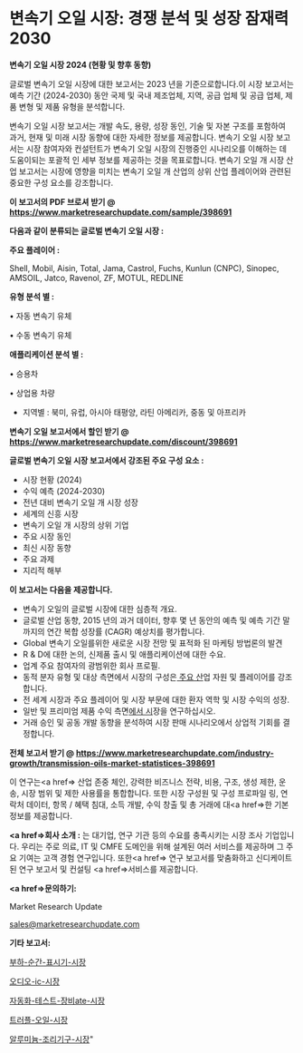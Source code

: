 # 변속기 오일 시장: 경쟁 분석 및 성장 잠재력 2030

<strong>변속기 오일 시장 2024 (현황 및 향후 동향)</strong>

글로벌 변속기 오일 시장에 대한 보고서는 2023 년을 기준으로합니다.이 시장 보고서는 예측 기간 (2024-2030) 동안 국제 및 국내 제조업체, 지역, 공급 업체 및 공급 업체, 제품 변형 및 제품 유형을 분석합니다.

변속기 오일 시장 보고서는 개발 속도, 용량, 성장 동인, 기술 및 자본 구조를 포함하여 과거, 현재 및 미래 시장 동향에 대한 자세한 정보를 제공합니다. 변속기 오일 시장 보고서는 시장 참여자와 컨설턴트가 변속기 오일 시장의 진행중인 시나리오를 이해하는 데 도움이되는 포괄적 인 세부 정보를 제공하는 것을 목표로합니다. 변속기 오일 개 시장 산업 보고서는 시장에 영향을 미치는 변속기 오일 개 산업의 상위 산업 플레이어와 관련된 중요한 구성 요소를 강조합니다.



<strong>이 보고서의 PDF 브로셔 받기 @ <a href=https://www.marketresearchupdate.com/sample/398691>https://www.marketresearchupdate.com/sample/398691</a></strong>



<strong>다음과 같이 분류되는 글로벌 변속기 오일 시장 :</strong>



<strong>주요 플레이어 :</strong>

Shell, Mobil, Aisin, Total, Jama, Castrol, Fuchs, Kunlun (CNPC), Sinopec, AMSOIL, Jatco, Ravenol, ZF, MOTUL, REDLINE



<strong>유형 분석 별 :</strong>

• 자동 변속기 유체

• 수동 변속기 유체



<strong>애플리케이션 분석 별 :</strong>

• 승용차

• 상업용 차량

<ul>
  <li>지역별 : 북미, 유럽, 아시아 태평양, 라틴 아메리카, 중동 및 아프리카</li>
</ul>


<strong>변속기 오일 보고서에서 할인 받기 @ <a href=https://www.marketresearchupdate.com/discount/398691>https://www.marketresearchupdate.com/discount/398691</a></strong>



<strong>글로벌 변속기 오일 시장 보고서에서 강조된 주요 구성 요소 :</strong>
<ul>
  <li>시장 현황 (2024)</li>
  <li>수익 예측 (2024-2030)</li>
  <li>전년 대비 변속기 오일 개 시장 성장</li>
  <li>세계의 신흥 시장</li>
  <li>변속기 오일 개 시장의 상위 기업</li>
  <li>주요 시장 동인</li>
  <li>최신 시장 동향</li>
  <li>주요 과제</li>
  <li>지리적 해부</li>
</ul>


<strong>이 보고서는 다음을 제공합니다.</strong>
<ul>
  <li>변속기 오일의 글로벌 시장에 대한 심층적 개요.</li>
  <li>글로벌 산업 동향, 2015 년의 과거 데이터, 향후 몇 년 동안의 예측 및 예측 기간 말까지의 연간 복합 성장률 (CAGR) 예상치를 평가합니다.</li>
  <li>Global 변속기 오일를위한 새로운 시장 전망 및 표적화 된 마케팅 방법론의 발견</li>
  <li>R &amp; D에 대한 논의, 신제품 출시 및 애플리케이션에 대한 수요.</li>
  <li>업계 주요 참여자의 광범위한 회사 프로필.</li>
  <li>동적 분자 유형 및 대상 측면에서 시장의 구성은<a href=> 주요 산</a>업 자원 및 플레이어를 강조합니다.</li>
  <li>전 세계 시장과 주요 플레이어 및 시장 부문에 대한 환자 역학 및 시장 수익의 성장.</li>
  <li>일반 및 프리미엄 제품 수익 측면<a href=>에서 시</a>장을 연구하십시오.</li>
  <li>거래 승인 및 공동 개발 동향을 분석하여 시장 판매 시나리오에서 상업적 기회를 결정합니다.</li>
</ul>



<strong>전체 보고서 받기 @ <a href=https://www.marketresearchupdate.com/industry-growth/transmission-oils-market-statistices-398691>https://www.marketresearchupdate.com/industry-growth/transmission-oils-market-statistices-398691</a></strong>

이 연구는<a href=> 산업 존중</a> 체인, 강력한 비즈니스 전략, 비용, 구조, 생성 제한, 운송, 시장 범위 및 제한 사용률을 통합합니다. 또한 시장 구성원 및 구성 프로파일 링, 연락처 데이터, 항목 / 혜택 침대, 소득 개발, 수익 창출 및 총 거래에 대<a href=>한 기본 </a>정보를 제공합니다.



<strong><a href=>회사 소</a>개 :</strong>
는 대기업, 연구 기관 등의 수요를 충족시키는 시장 조사 기업입니다. 우리는 주로 의료, IT 및 CMFE 도메인을 위해 설계된 여러 서비스를 제공하며 그 주요 기여는 고객 경험 연구입니다. 또한<a href=> 연구 보</a>고서를 맞춤화하고 신디케이트 된 연구 보고서 및 컨설팅 <a href=>서비스</a>를 제공합니다.



<strong><a href=>문의하기:</a></strong>

Market Research Update

sales@marketresearchupdate.com



<strong>기타 보고서:</strong>

<a href=https://www.linkedin.com/pulse/부하-순간-표시기-시장-경쟁-분석-및-성장-잠재력-2029-survey-spotlight-pro-24-analysis/>부하-순간-표시기-시장</a>

<a href=https://www.linkedin.com/pulse/오디오-ic-시장-세분화-연구-및-목표-고객2029년-market-matrix-musings-analysis-fphcf/>오디오-ic-시장</a>

<a href=https://www.linkedin.com/pulse/자동화-테스트-장비ate-시장-경쟁-분석-및-성장-잠재력-2029-jxd8f/>자동화-테스트-장비ate-시장</a>

<a href=https://www.linkedin.com/pulse/트러플-오일-시장-동향-및-성장-전망-trendsetters-talk-360-analysis-zxicf/>트러플-오일-시장</a>

<a href=https://www.linkedin.com/pulse/알루미늄-조리기구-시장-진입-전략-및-위험-평가2029년-analytics-avenue-adventures-24-ana-ddutf/>알루미늄-조리기구-시장</a>"

